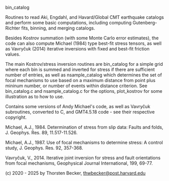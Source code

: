 bin_catalog

Routines to read Aki, Engdahl, and Havard/Global CMT earthquake
catalogs and perform some basic computations, including computing
Gutenberg-Richter fits, binning, and merging catalogs.

Besides Kostrov summation (with some Monte Carlo error estimates), the
code can also compute Michael (1984) type best-fit stress tensors, as
well as Vavryčuk (2014) iterative inversions with fixed and best-fit
friction values.

The main Kostrov/stress inversion routines are bin_catalog for a
simple grid where each bin is summed and inverted for stress if there
are sufficient number of entries, as well as nsample_catalog which
determines the set of focal mechanisms to use based on a maximum
distance from point plus mininum number, or number of events within
distance criterion. See bin_catalog.c and nsample_catalog.c for the
options, plot_kostrov for some illustration as to how to use. 

Contains some versions of Andy Michael's code, as well as Vavryčuk
subroutines, converted to C, and GMT4.5.18 code - see their respective
copyright.

Michael, A.J., 1984. Determination of stress from slip data: Faults
and folds, J. Geophys. Res. 89, 11.517-11.526.

Michael, A.J., 1987. Use of focal mechanisms to determine stress: A
control study, J. Geophys. Res. 92, 357-368.

Vavryčuk, V., 2014. Iterative joint inversion for stress and fault
orientations from focal mechanisms, Geophysical Journal International,
199, 69-77.

(c) 2020 - 2025 by Thorsten Becker, thwbecker@post.harvard.edu



